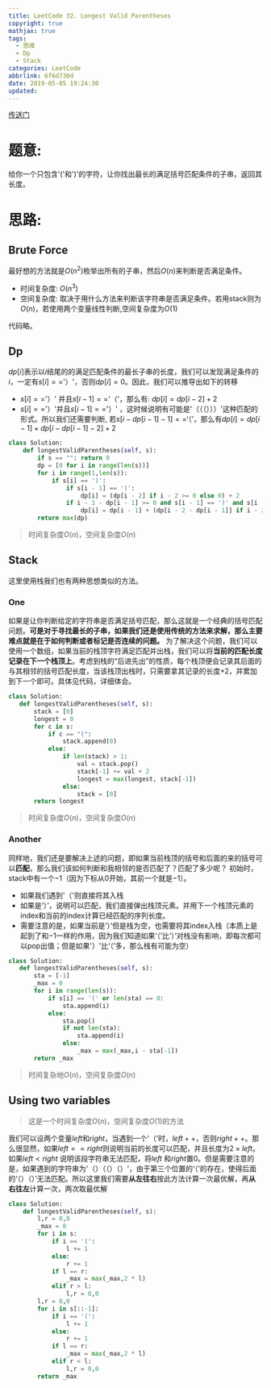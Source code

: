 ```yaml
---
title: LeetCode 32. Longest Valid Parentheses
copyright: true
mathjax: true
tags:
  - 思维
  - Dp
  - Stack
categories: LeetCode
abbrlink: 6f6d730d
date: 2019-05-05 19:24:30
updated:
---
```

[传送门](https://leetcode.com/problems/longest-valid-parentheses/)
# 题意:
给你一个只包含'('和')'的字符，让你找出最长的满足括号匹配条件的子串，返回其长度。
<!--more-->
# 思路:
## Brute Force
最好想的方法就是$O(n^2)$枚举出所有的子串，然后$O(n)$来判断是否满足条件。
 - 时间复杂度: $O(n^3)$
 - 空间复杂度: 取决于用什么方法来判断该字符串是否满足条件。若用stack则为$O(n)$，若使用两个变量线性判断,空间复杂度为$O(1)$
 
 代码略。
 
## Dp
$dp[i]$表示以$i$结尾的的满足匹配条件的最长子串的长度，我们可以发现满足条件的$i$，一定有$s[i] ==$'）'，否则$dp[i] = 0$。因此，我们可以推导出如下的转移
 - $s[i] ==$'）' 并且$s[i - 1] ==$'（'，那么有: $dp[i] = dp[i - 2] + 2$
 - $s[i] ==$'）'并且$s[i-1]==$'）' ，这时候说明有可能是'（（（）））'这种匹配的形式。所以我们还需要判断, 若$s[i - dp[i-1]-1] ==$‘（’，那么有$dp[i] = dp[i-1] + dp[i - dp[i-1] - 2] + 2$
 
```python
class Solution:
    def longestValidParentheses(self, s):
        if s == "": return 0
        dp = [0 for i in range(len(s))]
        for i in range(1,len(s)):
            if s[i] == ')':
                if s[i - 1] == '(':
                    dp[i] = (dp[i - 2] if i - 2 >= 0 else 0) + 2 
                if i - 1 - dp[i - 1] >= 0 and s[i - 1] == ')' and s[i - 1 - dp[i - 1]] == '(':
                    dp[i] = dp[i - 1] + (dp[i - 2 - dp[i - 1]] if i - 2 - dp[i - 1] >= 0 else 0) + 2
        return max(dp)
 ```
 
 >时间复杂度$O(n)$，空间复杂度$O(n)$

 ## Stack
 这里使用栈我们也有两种思想类似的方法。
 ### One
 如果是让你判断给定的字符串是否满足括号匹配，那么这就是一个经典的括号匹配问题。**可是对于寻找最长的子串，如果我们还是使用传统的方法来求解，那么主要难点就是在于如何判断或者标记是否连续的问题。**
 为了解决这个问题，我们可以使用一个数组，如果当前的栈顶字符满足匹配并出栈，我们可以将**当前的匹配长度记录在下一个栈顶上**。考虑到栈的“后进先出”的性质，每个栈顶便会记录其后面的与其相邻的括号匹配长度，当该栈顶出栈时，只需要拿其记录的长度+2，并累加到下一个即可。具体见代码，详细体会。
 ```python
 class Solution:
    def longestValidParentheses(self, s):
        stack = [0]
        longest = 0  
        for c in s:
            if c == "(":
                stack.append(0)
            else:
                if len(stack) > 1:
                    val = stack.pop()
                    stack[-1] += val + 2
                    longest = max(longest, stack[-1])
                else:
                    stack = [0]
        return longest
 ```
 >时间复杂度$O(n)$，空间复杂度$O(n)$
### Another
同样地，我们还是要解决上述的问题，即如果当前栈顶的括号和后面的来的括号可以**匹配**，那么我们该如何判断和我相邻的是否匹配了？匹配了多少呢？
初始时，stack中有一个$-1$（因为下标从$0$开始，其前一个就是$-1$）。
 - 如果我们遇到'（'则直接将其入栈
 - 如果是‘）’，说明可以匹配，我们直接弹出栈顶元素。并用下一个栈顶元素的index和当前的index计算已经匹配的序列长度。
 - 需要注意的是，如果当前是‘）’但是栈为空，也需要将其index入栈（本质上是起到了和$-1$一样的作用，因为我们知道如果‘（’比‘）’对栈没有影响，即每次都可以pop出值；但是如果'）'比‘（’多，那么栈有可能为空）
 ```python
class Solution:
    def longestValidParentheses(self, s):
        sta = [-1]
        _max = 0
        for i in range(len(s)):
            if s[i] == '(' or len(sta) == 0:
                sta.append(i)
            else:
                sta.pop()
                if not len(sta):
                    sta.append(i)
                else:
                    _max = max(_max,i - sta[-1])
        return _max
 ```
 >时间复杂地$O(n)$，空间复杂度$O(n)$
 
 ## Using two variables
 >这是一个时间复杂度$O(n)$，空间复杂度$O(1)$的方法

我们可以设两个变量$left$和$right$，当遇到一个'（’时，$left++$，否则$right++$。那么很显然，如果$left == right$则说明当前的长度可以匹配，并且长度为$2\times left$。如果$left < right$ 说明该段字符串无法匹配，将$left$ 和$right$置$0$。但是需要注意的是，如果遇到的字符串为'（）（（）（）'，由于第三个位置的‘（’的存在，使得后面的‘（）（）’无法匹配。所以这里我们需要**从左往右**按此方法计算一次最优解，再**从右往左**计算一次，两次取最优解
```python
class Solution:
    def longestValidParentheses(self, s):
        l,r = 0,0
        _max = 0
        for i in s:
            if i == '(':
                l += 1
            else:
                r += 1
            if l == r:
                _max = max(_max,2 * l)
            elif r > l:
                l,r = 0,0
        l,r = 0,0
        for i in s[::-1]:
            if i == '(':
                l += 1
            else:
                r += 1
            if l == r:
                _max = max(_max,2 * l)
            elif r < l:
                l,r = 0,0
        return _max
```

